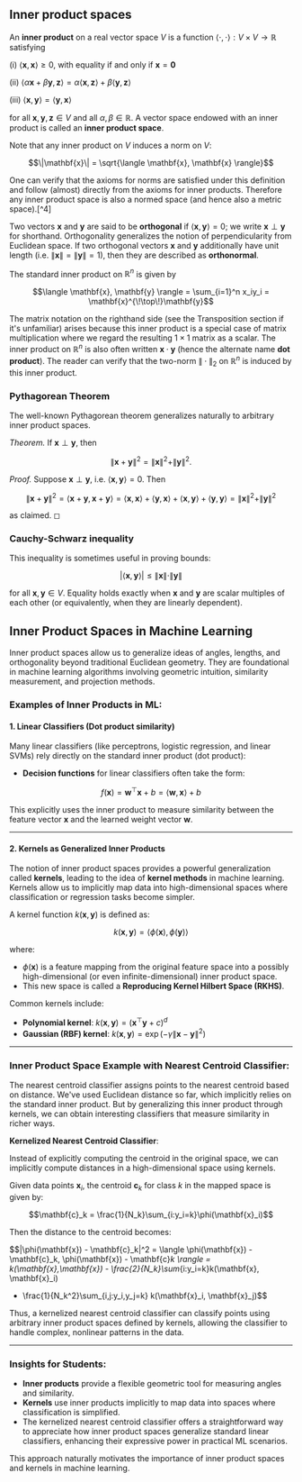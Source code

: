 ## Inner product spaces

An **inner product** on a real vector space $V$ is a function
$\langle \cdot, \cdot \rangle : V \times V \to \mathbb{R}$ satisfying

(i) $\langle \mathbf{x}, \mathbf{x} \rangle \geq 0$, with equality if
    and only if $\mathbf{x} = \mathbf{0}$

(ii) $\langle \alpha\mathbf{x} + \beta\mathbf{y}, \mathbf{z} \rangle = \alpha\langle \mathbf{x}, \mathbf{z} \rangle + \beta\langle \mathbf{y}, \mathbf{z} \rangle$

(iii) $\langle \mathbf{x}, \mathbf{y} \rangle = \langle \mathbf{y}, \mathbf{x} \rangle$

for all $\mathbf{x}, \mathbf{y}, \mathbf{z} \in V$ and all
$\alpha,\beta \in \mathbb{R}$. A vector space endowed with an inner
product is called an **inner product space**.

Note that any inner product on $V$ induces a norm on $V$:

$$\|\mathbf{x}\| = \sqrt{\langle \mathbf{x}, \mathbf{x} \rangle}$$

One can verify that the axioms for norms are satisfied under this definition
and follow (almost) directly from the axioms for inner products.
Therefore any inner product space is also a normed space (and hence also
a metric space).[^4]

Two vectors $\mathbf{x}$ and $\mathbf{y}$ are said to be **orthogonal**
if $\langle \mathbf{x}, \mathbf{y} \rangle = 0$; we write
$\mathbf{x} \perp \mathbf{y}$ for shorthand. Orthogonality generalizes
the notion of perpendicularity from Euclidean space. If two orthogonal
vectors $\mathbf{x}$ and $\mathbf{y}$ additionally have unit length
(i.e. $\|\mathbf{x}\| = \|\mathbf{y}\| = 1$), then they are described as
**orthonormal**.

The standard inner product on $\mathbb{R}^n$ is given by

$$\langle \mathbf{x}, \mathbf{y} \rangle = \sum_{i=1}^n x_iy_i = \mathbf{x}^{\!\top\!}\mathbf{y}$$

The matrix notation on the righthand side (see the Transposition section
if it's unfamiliar) arises because this inner product is a special case
of matrix multiplication where we regard the resulting $1 \times 1$
matrix as a scalar. The inner product on $\mathbb{R}^n$ is also often
written $\mathbf{x}\cdot\mathbf{y}$ (hence the alternate name **dot
product**). The reader can verify that the two-norm $\|\cdot\|_2$ on
$\mathbb{R}^n$ is induced by this inner product.

### Pythagorean Theorem

The well-known Pythagorean theorem generalizes naturally to arbitrary
inner product spaces.

*Theorem.* 
If $\mathbf{x} \perp \mathbf{y}$, then

$$\|\mathbf{x}+\mathbf{y}\|^2 = \|\mathbf{x}\|^2 + \|\mathbf{y}\|^2.$$


*Proof.* Suppose $\mathbf{x} \perp \mathbf{y}$, i.e.
$\langle \mathbf{x}, \mathbf{y} \rangle = 0$. Then

$$\|\mathbf{x}+\mathbf{y}\|^2 = \langle \mathbf{x}+\mathbf{y}, \mathbf{x}+\mathbf{y} \rangle = \langle \mathbf{x}, \mathbf{x} \rangle + \langle \mathbf{y}, \mathbf{x} \rangle + \langle \mathbf{x}, \mathbf{y} \rangle + \langle \mathbf{y}, \mathbf{y} \rangle = \|\mathbf{x}\|^2 + \|\mathbf{y}\|^2$$

as claimed. ◻

### Cauchy-Schwarz inequality

This inequality is sometimes useful in proving bounds:

$$|\langle \mathbf{x}, \mathbf{y} \rangle| \leq \|\mathbf{x}\| \cdot \|\mathbf{y}\|$$

for all $\mathbf{x}, \mathbf{y} \in V$. Equality holds exactly when
$\mathbf{x}$ and $\mathbf{y}$ are scalar multiples of each other (or
equivalently, when they are linearly dependent).



## Inner Product Spaces in Machine Learning

Inner product spaces allow us to generalize ideas of angles, lengths, and orthogonality beyond traditional Euclidean geometry. They are foundational in machine learning algorithms involving geometric intuition, similarity measurement, and projection methods.

### Examples of Inner Products in ML:

#### 1. **Linear Classifiers (Dot product similarity)**

Many linear classifiers (like perceptrons, logistic regression, and linear SVMs) rely directly on the standard inner product (dot product):

- **Decision functions** for linear classifiers often take the form:
  
$$f(\mathbf{x}) = \mathbf{w}^\top \mathbf{x} + b = \langle \mathbf{w}, \mathbf{x} \rangle + b$$

This explicitly uses the inner product to measure similarity between the feature vector $\mathbf{x}$ and the learned weight vector $\mathbf{w}$.

---

#### 2. **Kernels as Generalized Inner Products**

The notion of inner product spaces provides a powerful generalization called **kernels**, leading to the idea of **kernel methods** in machine learning. Kernels allow us to implicitly map data into high-dimensional spaces where classification or regression tasks become simpler.

A kernel function $k(\mathbf{x}, \mathbf{y})$ is defined as:

$$k(\mathbf{x}, \mathbf{y}) = \langle \phi(\mathbf{x}), \phi(\mathbf{y}) \rangle$$

where:
- $\phi(\mathbf{x})$ is a feature mapping from the original feature space into a possibly high-dimensional (or even infinite-dimensional) inner product space.
- This new space is called a **Reproducing Kernel Hilbert Space (RKHS)**.

Common kernels include:

- **Polynomial kernel**: $k(\mathbf{x}, \mathbf{y}) = (\mathbf{x}^\top \mathbf{y} + c)^d$
- **Gaussian (RBF) kernel**: $k(\mathbf{x}, \mathbf{y}) = \exp(-\gamma\|\mathbf{x}-\mathbf{y}\|^2)$

---

### Inner Product Space Example with Nearest Centroid Classifier:

The nearest centroid classifier assigns points to the nearest centroid based on distance. We've used Euclidean distance so far, which implicitly relies on the standard inner product. But by generalizing this inner product through kernels, we can obtain interesting classifiers that measure similarity in richer ways.

**Kernelized Nearest Centroid Classifier**:

Instead of explicitly computing the centroid in the original space, we can implicitly compute distances in a high-dimensional space using kernels.

Given data points $\mathbf{x}_i$, the centroid $\mathbf{c}_k$ for class $k$ in the mapped space is given by:

$$\mathbf{c}_k = \frac{1}{N_k}\sum_{i:y_i=k}\phi(\mathbf{x}_i)$$

Then the distance to the centroid becomes:

$$\|\phi(\mathbf{x}) - \mathbf{c}_k\|^2 
= \langle \phi(\mathbf{x}) - \mathbf{c}_k, \phi(\mathbf{x}) - \mathbf{c}_k \rangle
= k(\mathbf{x},\mathbf{x}) - \frac{2}{N_k}\sum_{i:y_i=k}k(\mathbf{x}, \mathbf{x}_i) 
+ \frac{1}{N_k^2}\sum_{i,j:y_i,y_j=k} k(\mathbf{x}_i, \mathbf{x}_j)$$

Thus, a kernelized nearest centroid classifier can classify points using arbitrary inner product spaces defined by kernels, allowing the classifier to handle complex, nonlinear patterns in the data.

---

### Insights for Students:

- **Inner products** provide a flexible geometric tool for measuring angles and similarity.
- **Kernels** use inner products implicitly to map data into spaces where classification is simplified.
- The kernelized nearest centroid classifier offers a straightforward way to appreciate how inner product spaces generalize standard linear classifiers, enhancing their expressive power in practical ML scenarios. 

This approach naturally motivates the importance of inner product spaces and kernels in machine learning.